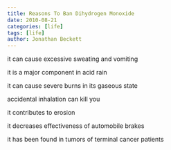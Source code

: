 ```yaml
---
title: Reasons To Ban Dihydrogen Monoxide
date: 2010-08-21
categories: [life]
tags: [life]
author: Jonathan Beckett
---
```


it can cause excessive sweating and vomiting

it is a major component in acid rain

it can cause severe burns in its gaseous state

accidental inhalation can kill you

it contributes to erosion

it decreases effectiveness of automobile brakes

it has been found in tumors of terminal cancer patients